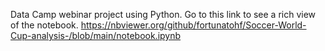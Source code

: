 Data Camp webinar project using Python.
Go to this link to see a rich view of the notebook.
https://nbviewer.org/github/fortunatohf/Soccer-World-Cup-analysis-/blob/main/notebook.ipynb
